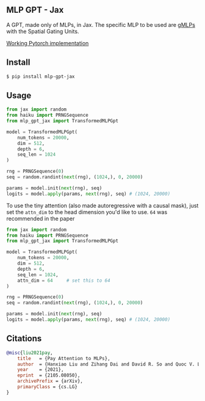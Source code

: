 ## MLP GPT - Jax

A GPT, made only of MLPs, in Jax. The specific MLP to be used are <a href="https://arxiv.org/abs/2105.08050">gMLPs</a> with the Spatial Gating Units.

<a href="https://github.com/lucidrains/g-mlp-gpt">Working Pytorch implementation</a>

## Install

```bash
$ pip install mlp-gpt-jax
```

## Usage

```python
from jax import random
from haiku import PRNGSequence
from mlp_gpt_jax import TransformedMLPGpt

model = TransformedMLPGpt(
    num_tokens = 20000,
    dim = 512,
    depth = 6,
    seq_len = 1024
)

rng = PRNGSequence(0)
seq = random.randint(next(rng), (1024,), 0, 20000)

params = model.init(next(rng), seq)
logits = model.apply(params, next(rng), seq) # (1024, 20000)
```

To use the tiny attention (also made autoregressive with a causal mask), just set the `attn_dim` to the head dimension you'd like to use. `64` was recommended in the paper

```python
from jax import random
from haiku import PRNGSequence
from mlp_gpt_jax import TransformedMLPGpt

model = TransformedMLPGpt(
    num_tokens = 20000,
    dim = 512,
    depth = 6,
    seq_len = 1024,
    attn_dim = 64     # set this to 64
)

rng = PRNGSequence(0)
seq = random.randint(next(rng), (1024,), 0, 20000)

params = model.init(next(rng), seq)
logits = model.apply(params, next(rng), seq) # (1024, 20000)
```

## Citations

```bibtex
@misc{liu2021pay,
    title   = {Pay Attention to MLPs}, 
    author  = {Hanxiao Liu and Zihang Dai and David R. So and Quoc V. Le},
    year    = {2021},
    eprint  = {2105.08050},
    archivePrefix = {arXiv},
    primaryClass = {cs.LG}
}
```
